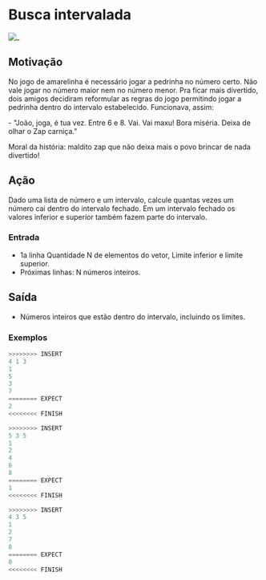 # Busca intervalada

![_](https://raw.githubusercontent.com/qxcodefup/arcade/master/base/intervalada/cover.jpg)

## Motivação

No jogo de amarelinha é necessário jogar a pedrinha no número certo. Não vale jogar no número maior nem no número menor. Pra ficar mais divertido, dois amigos decidiram reformular as regras do jogo permitindo jogar a pedrinha dentro do intervalo estabelecido. Funcionava, assim:  
  
\- "João, joga, é tua vez. Entre 6 e 8. Vai. Vai maxu! Bora miséria. Deixa de olhar o Zap carniça."  
  
Moral da história: maldito zap que não deixa mais o povo brincar de nada divertido!  

## Ação

Dado uma lista de número e um intervalo, calcule quantas vezes um número cai dentro do intervalo fechado. Em um intervalo fechado os valores inferior e superior também fazem parte do intervalo.  

### Entrada

* 1a linha Quantidade N de elementos do vetor, Limite inferior e limite superior.
* Próximas linhas: N números inteiros.

## Saída

* Números inteiros que estão dentro do intervalo, incluindo os limites.

### Exemplos

``` py
>>>>>>>> INSERT
4 1 3
1
5
3
7
======== EXPECT
2
<<<<<<<< FINISH
```

```py
>>>>>>>> INSERT
5 3 5
1
2
4
6
8
======== EXPECT
1
<<<<<<<< FINISH
```

```py
>>>>>>>> INSERT
4 3 5
1
2
7
8
======== EXPECT
0
<<<<<<<< FINISH
```
